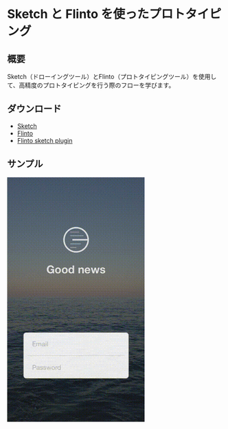 # Sketch と Flinto を使ったプロトタイピング

## 概要

Sketch（ドローイングツール）とFlinto（プロトタイピングツール）を使用して、高精度のプロトタイピングを行う際のフローを学びます。

## ダウンロード

- [Sketch](https://www.sketchapp.com/static/download/sketch.zip)
- [Flinto](https://www.flinto.com/ja/mac/download)
- [Flinto sketch plugin](https://www.flinto.com/ja/mac_sketch_plugin)

## サンプル

![サンプル](https://github.com/okinawa-frontend/prototyping_20160827/blob/master/example.gif?raw=true)
